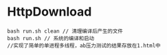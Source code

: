 # HttpDownload
```
bash run.sh clean // 清理编译后产生的文件
bash run.sh // 系统的编译和启动
//实现了简单的单进程多线程，ab压力测试的结果存放在1.html中

```
